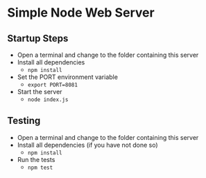 # Simple Node Web Server

## Startup Steps
- Open a terminal and change to the folder containing this server
- Install all dependencies
  - `npm install`
- Set the PORT environment variable
  - `export PORT=8081`
- Start the server
  - `node index.js`

## Testing
- Open a terminal and change to the folder containing this server
- Install all dependencies (if you have not done so)
  - `npm install`
- Run the tests
  - `npm test`

